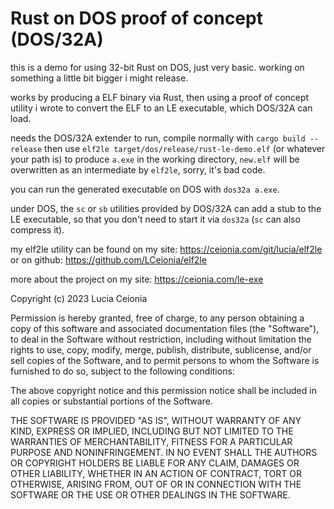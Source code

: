 # Rust on DOS proof of concept (DOS/32A)

this is a demo for using 32-bit Rust on DOS, just very basic. working on something a little bit bigger i might release.

works by producing a ELF binary via Rust, then using a proof of concept utility i wrote to convert the ELF to an LE executable, which DOS/32A can load.

needs the DOS/32A extender to run, compile normally with `cargo build --release` then use `elf2le target/dos/release/rust-le-demo.elf` (or whatever your path is) to produce `a.exe` in the working directory, `new.elf` will be overwritten as an intermediate by `elf2le`, sorry, it's bad code.

you can run the generated executable on DOS with `dos32a a.exe`.

under DOS, the `sc` or `sb` utilities provided by DOS/32A can add a stub to the LE executable, so that you don't need to start it via `dos32a` (`sc` can also compress it).

my elf2le utility can be found on my site: https://ceionia.com/git/lucia/elf2le
or on github: https://github.com/LCeionia/elf2le

more about the project on my site: https://ceionia.com/le-exe

Copyright (c) 2023 Lucia Ceionia

Permission is hereby granted, free of charge, to any person obtaining a copy
of this software and associated documentation files (the "Software"), to deal
in the Software without restriction, including without limitation the rights
to use, copy, modify, merge, publish, distribute, sublicense, and/or sell
copies of the Software, and to permit persons to whom the Software is
furnished to do so, subject to the following conditions:

The above copyright notice and this permission notice shall be included in all
copies or substantial portions of the Software.

THE SOFTWARE IS PROVIDED "AS IS", WITHOUT WARRANTY OF ANY KIND, EXPRESS OR
IMPLIED, INCLUDING BUT NOT LIMITED TO THE WARRANTIES OF MERCHANTABILITY,
FITNESS FOR A PARTICULAR PURPOSE AND NONINFRINGEMENT. IN NO EVENT SHALL THE
AUTHORS OR COPYRIGHT HOLDERS BE LIABLE FOR ANY CLAIM, DAMAGES OR OTHER
LIABILITY, WHETHER IN AN ACTION OF CONTRACT, TORT OR OTHERWISE, ARISING FROM,
OUT OF OR IN CONNECTION WITH THE SOFTWARE OR THE USE OR OTHER DEALINGS IN THE
SOFTWARE.
